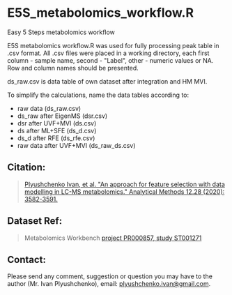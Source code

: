# E5S_metabolomics_workflow.R
Easy 5 Steps metabolomics workflow

E5S metabolomics workflow.R was used for fully processing peak table in .csv format. All .csv files were placed in a working directory, each first column - sample name, second - "Label", other - numeric values or NA. Row and column names should be presented.

ds_raw.csv is data table of own dataset after integration and HM MVI.

To simplify the calculations, name the data tables according to:
- raw data (ds_raw.csv)
- ds_raw after EigenMS (dsr.csv)
- dsr after UVF+MVI (ds.csv)
- ds after ML+SFE (ds_d.csv)
- ds_d after RFE (ds_rfe.csv)
- raw data after UVF+MVI (ds_raw_ds.csv)

## Citation:
> [Plyushchenko Ivan, et al. "An approach for feature selection with data modelling in LC-MS metabolomics." Analytical Methods 12.28 (2020): 3582-3591.](https://pubs.rsc.org/en/content/articlelanding/2020/ay/d0ay00204f#!divAbstract)

## Dataset Ref:
> Metabolomics Workbench [project PR000857, study ST001271](https://www.metabolomicsworkbench.org/data/DRCCMetadata.php?Mode=Project&ProjectID=PR000857)

## Contact:
Please send any comment, suggestion or question you may have to the author (Mr. Ivan Plyushchenko), email: plyushchenko.ivan@gmail.com.
